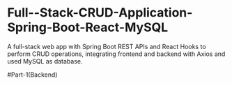 # Full--Stack-CRUD-Application-Spring-Boot-React-MySQL
A full-stack web app with Spring Boot REST APIs and React Hooks to perform CRUD operations, integrating frontend and backend with Axios and used MySQL as database.

#Part-1(Backend)
